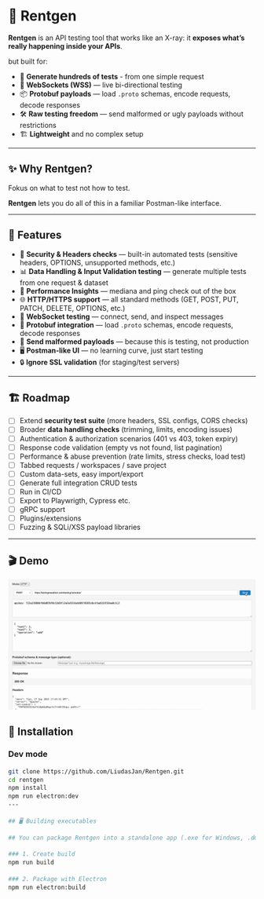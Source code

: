 # 🔬 Rentgen

**Rentgen** is an API testing tool that works like an X-ray: it **exposes what’s really happening inside your APIs**.

but built for:

- 🚀 **Generate hundreds of tests** - from one simple request
- 🔌 **WebSockets (WSS)** — live bi-directional testing
- 📦 **Protobuf payloads** — load `.proto` schemas, encode requests, decode responses
- 🛠️ **Raw testing freedom** — send malformed or ugly payloads without restrictions
- 🏗️ **Lightweight** and no complex setup

---

## ✨ Why Rentgen?

Fokus on what to test not how to test.

**Rentgen** lets you do all of this in a familiar Postman-like interface.

---

## 🚀 Features

- 🔐 **Security & Headers checks** — built-in automated tests (sensitive headers, OPTIONS, unsupported methods, etc.)
- 📊 **Data Handling & Input Validation testing** — generate multiple tests from one request & dataset
- 🚀 **Performance Insights** — mediana and ping check out of the box
- 🌐 **HTTP/HTTPS support** — all standard methods (GET, POST, PUT, PATCH, DELETE, OPTIONS, etc.)
- 🔄 **WebSocket testing** — connect, send, and inspect messages
- 🐛 **Protobuf integration** — load `.proto` schemas, encode requests, decode responses
- 🧪 **Send malformed payloads** — because this is testing, not production
- 🖥️ **Postman-like UI** — no learning curve, just start testing
- 🔒 **Ignore SSL validation** (for staging/test servers)

---

## 🏗️ Roadmap

- [ ] Extend **security test suite** (more headers, SSL configs, CORS checks)
- [ ] Broader **data handling checks** (trimming, limits, encoding issues)
- [ ] Authentication & authorization scenarios (401 vs 403, token expiry)
- [ ] Response code validation (empty vs not found, list pagination)
- [ ] Performance & abuse prevention (rate limits, stress checks, load test)
- [ ] Tabbed requests / workspaces / save project
- [ ] Custom data-sets, easy import/export
- [ ] Generate full integration CRUD tests
- [ ] Run in CI/CD
- [ ] Export to Playwrigth, Cypress etc.
- [ ] gRPC support
- [ ] Plugins/extensions
- [ ] Fuzzing & SQLi/XSS payload libraries

---

## 🎬 Demo

![Rentgen Demo](./public/demo.gif)

## 🔧 Installation

### Dev mode

```bash
git clone https://github.com/LiudasJan/Rentgen.git
cd rentgen
npm install
npm run electron:dev
---

## 🖥️ Building executables

## You can package Rentgen into a standalone app (.exe for Windows, .dmg for macOS, .AppImage for Linux).

### 1. Create build
npm run build

### 2. Package with Electron
npm run electron:build
```

